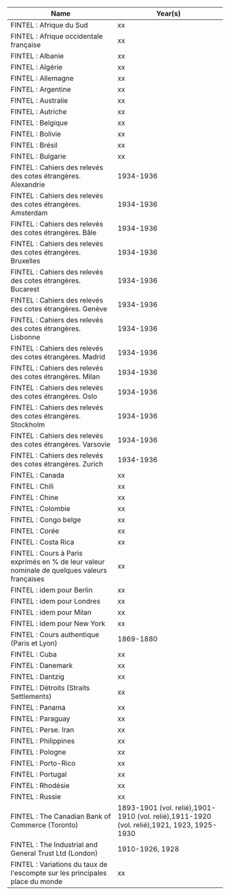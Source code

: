 
| Name                                                                                        | Year(s)                                                                                    |
|---------------------------------------------------------------------------------------------|--------------------------------------------------------------------------------------------|
| FINTEL : Afrique du Sud                                                                     | xx                                                                                         |
| FINTEL : Afrique occidentale française                                                      | xx                                                                                         |
| FINTEL : Albanie                                                                            | xx                                                                                         |
| FINTEL : Algérie                                                                            | xx                                                                                         |
| FINTEL : Allemagne                                                                          | xx                                                                                         |
| FINTEL : Argentine                                                                          | xx                                                                                         |
| FINTEL : Australie                                                                          | xx                                                                                         |
| FINTEL : Autriche                                                                           | xx                                                                                         |
| FINTEL : Belgique                                                                           | xx                                                                                         |
| FINTEL : Bolivie                                                                            | xx                                                                                         |
| FINTEL : Brésil                                                                             | xx                                                                                         |
| FINTEL : Bulgarie                                                                           | xx                                                                                         |
| FINTEL : Cahiers des relevés des cotes étrangères. Alexandrie                               | 1934-1936                                                                                  |
| FINTEL : Cahiers des relevés des cotes étrangères. Amsterdam                                | 1934-1936                                                                                  |
| FINTEL : Cahiers des relevés des cotes étrangères. Bâle                                     | 1934-1936                                                                                  |
| FINTEL : Cahiers des relevés des cotes étrangères. Bruxelles                                | 1934-1936                                                                                  |
| FINTEL : Cahiers des relevés des cotes étrangères. Bucarest                                 | 1934-1936                                                                                  |
| FINTEL : Cahiers des relevés des cotes étrangères. Genève                                   | 1934-1936                                                                                  |
| FINTEL : Cahiers des relevés des cotes étrangères. Lisbonne                                 | 1934-1936                                                                                  |
| FINTEL : Cahiers des relevés des cotes étrangères. Madrid                                   | 1934-1936                                                                                  |
| FINTEL : Cahiers des relevés des cotes étrangères. Milan                                    | 1934-1936                                                                                  |
| FINTEL : Cahiers des relevés des cotes étrangères. Oslo                                     | 1934-1936                                                                                  |
| FINTEL : Cahiers des relevés des cotes étrangères. Stockholm                                | 1934-1936                                                                                  |
| FINTEL : Cahiers des relevés des cotes étrangères. Varsovie                                 | 1934-1936                                                                                  |
| FINTEL : Cahiers des relevés des cotes étrangères. Zurich                                   | 1934-1936                                                                                  |
| FINTEL : Canada                                                                             | xx                                                                                         |
| FINTEL : Chili                                                                              | xx                                                                                         |
| FINTEL : Chine                                                                              | xx                                                                                         |
| FINTEL : Colombie                                                                           | xx                                                                                         |
| FINTEL : Congo belge                                                                        | xx                                                                                         |
| FINTEL : Corée                                                                              | xx                                                                                         |
| FINTEL : Costa Rica                                                                         | xx                                                                                         |
| FINTEL : Cours à Paris exprimés en % de leur valeur nominale de quelques valeurs françaises | xx                                                                                         |
| FINTEL : idem pour Berlin                                                                   | xx                                                                                         |
| FINTEL : idem pour Londres                                                                  | xx                                                                                         |
| FINTEL : idem pour Milan                                                                    | xx                                                                                         |
| FINTEL : idem pour New York                                                                 | xx                                                                                         |
| FINTEL : Cours authentique (Paris et Lyon)                                                  | 1869-1880                                                                                  |
| FINTEL : Cuba                                                                               | xx                                                                                         |
| FINTEL : Danemark                                                                           | xx                                                                                         |
| FINTEL : Dantzig                                                                            | xx                                                                                         |
| FINTEL : Détroits (Straits Settlements)                                                     | xx                                                                                         |
| FINTEL : Panama                                                                             | xx                                                                                         |
| FINTEL : Paraguay                                                                          | xx                                                                                         |
| FINTEL : Perse. Iran                                                                        | xx                                                                                         |
| FINTEL : Philippines                                                                        | xx                                                                                         |
| FINTEL : Pologne                                                                            | xx                                                                                         |
| FINTEL : Porto-Rico                                                                         | xx                                                                                         |
| FINTEL : Portugal                                                                           | xx                                                                                         |
| FINTEL : Rhodésie                                                                           | xx                                                                                         |
| FINTEL : Russie                                                                             | xx                                                                                         |
| FINTEL : The Canadian Bank of Commerce (Toronto)                                            | 1893-1901 (vol. relié),1901-1910 (vol. relié),1911-1920 (vol. relié),1921, 1923, 1925-1930 |
| FINTEL : The Industrial and General Trust Ltd (London)                                      | 1910-1926, 1928                                                                            |
| FINTEL : Variations du taux de l'escompte sur les principales place du monde                | xx                                                                                         |
